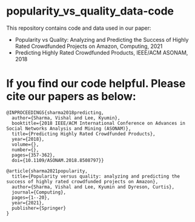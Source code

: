 # popularity_vs_quality_data-code
This repository contains code and data used in our paper: 
+ Popularity vs Quality: Analyzing and Predicting the Success of Highly Rated Crowdfunded Projects on Amazon, Computing, 2021
+ Predicting Highly Rated Crowdfunded Products, IEEE/ACM ASONAM, 2018

# If you find our code helpful. Please cite our papers as below: 

```
@INPROCEEDINGS{sharma2018predicting,
  author={Sharma, Vishal and Lee, Kyumin},
  booktitle={2018 IEEE/ACM International Conference on Advances in Social Networks Analysis and Mining (ASONAM)}, 
  title={Predicting Highly Rated Crowdfunded Products}, 
  year={2018},
  volume={},
  number={},
  pages={357-362},
  doi={10.1109/ASONAM.2018.8508797}}
  
@article{sharma2021popularity,
  title={Popularity versus quality: analyzing and predicting the success of highly rated crowdfunded projects on Amazon},
  author={Sharma, Vishal and Lee, Kyumin and Dyreson, Curtis},
  journal={Computing},
  pages={1--20},
  year={2021},
  publisher={Springer}
}
```
